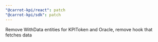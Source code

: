 ```yaml
---
"@carrot-kpi/react": patch
"@carrot-kpi/sdk": patch
---
```


Remove WithData entities for KPIToken and Oracle, remove hook that fetches data
